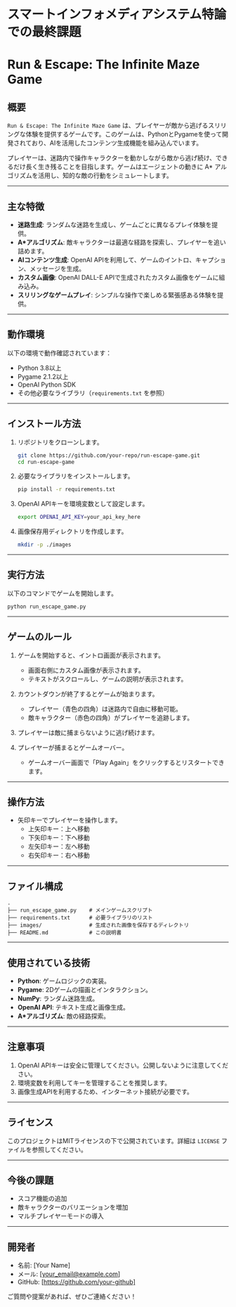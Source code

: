 # スマートインフォメディアシステム特論での最終課題

# Run & Escape: The Infinite Maze Game

## 概要
`Run & Escape: The Infinite Maze Game` は、プレイヤーが敵から逃げるスリリングな体験を提供するゲームです。このゲームは、PythonとPygameを使って開発されており、AIを活用したコンテンツ生成機能を組み込んでいます。

プレイヤーは、迷路内で操作キャラクターを動かしながら敵から逃げ続け、できるだけ長く生き残ることを目指します。ゲームはエージェントの動きに A* アルゴリズムを活用し、知的な敵の行動をシミュレートします。

---

## 主な特徴
- **迷路生成**: ランダムな迷路を生成し、ゲームごとに異なるプレイ体験を提供。
- **A*アルゴリズム**: 敵キャラクターは最適な経路を探索し、プレイヤーを追い詰めます。
- **AIコンテンツ生成**: OpenAI APIを利用して、ゲームのイントロ、キャプション、メッセージを生成。
- **カスタム画像**: OpenAI DALL-E APIで生成されたカスタム画像をゲームに組み込み。
- **スリリングなゲームプレイ**: シンプルな操作で楽しめる緊張感ある体験を提供。

---

## 動作環境
以下の環境で動作確認されています：

- Python 3.8以上
- Pygame 2.1.2以上
- OpenAI Python SDK
- その他必要なライブラリ（`requirements.txt` を参照）

---

## インストール方法

1. リポジトリをクローンします。
   ```bash
   git clone https://github.com/your-repo/run-escape-game.git
   cd run-escape-game
   ```

2. 必要なライブラリをインストールします。
   ```bash
   pip install -r requirements.txt
   ```

3. OpenAI APIキーを環境変数として設定します。
   ```bash
   export OPENAI_API_KEY=your_api_key_here
   ```

4. 画像保存用ディレクトリを作成します。
   ```bash
   mkdir -p ./images
   ```

---

## 実行方法
以下のコマンドでゲームを開始します。
```bash
python run_escape_game.py
```

---

## ゲームのルール
1. ゲームを開始すると、イントロ画面が表示されます。
   - 画面右側にカスタム画像が表示されます。
   - テキストがスクロールし、ゲームの説明が表示されます。

2. カウントダウンが終了するとゲームが始まります。
   - プレイヤー（青色の四角）は迷路内で自由に移動可能。
   - 敵キャラクター（赤色の四角）がプレイヤーを追跡します。

3. プレイヤーは敵に捕まらないように逃げ続けます。

4. プレイヤーが捕まるとゲームオーバー。
   - ゲームオーバー画面で「Play Again」をクリックするとリスタートできます。

---

## 操作方法
- 矢印キーでプレイヤーを操作します。
  - 上矢印キー：上へ移動
  - 下矢印キー：下へ移動
  - 左矢印キー：左へ移動
  - 右矢印キー：右へ移動

---

## ファイル構成

```
.
├── run_escape_game.py    # メインゲームスクリプト
├── requirements.txt      # 必要ライブラリのリスト
├── images/               # 生成された画像を保存するディレクトリ
├── README.md             # この説明書
```

---

## 使用されている技術
- **Python**: ゲームロジックの実装。
- **Pygame**: 2Dゲームの描画とインタラクション。
- **NumPy**: ランダム迷路生成。
- **OpenAI API**: テキスト生成と画像生成。
- **A*アルゴリズム**: 敵の経路探索。

---

## 注意事項
1. OpenAI APIキーは安全に管理してください。公開しないように注意してください。
2. 環境変数を利用してキーを管理することを推奨します。
3. 画像生成APIを利用するため、インターネット接続が必要です。

---

## ライセンス
このプロジェクトはMITライセンスの下で公開されています。詳細は `LICENSE` ファイルを参照してください。

---

## 今後の課題
- スコア機能の追加
- 敵キャラクターのバリエーションを増加
- マルチプレイヤーモードの導入

---

## 開発者
- 名前: [Your Name]
- メール: [your_email@example.com]
- GitHub: [https://github.com/your-github]

ご質問や提案があれば、ぜひご連絡ください！

